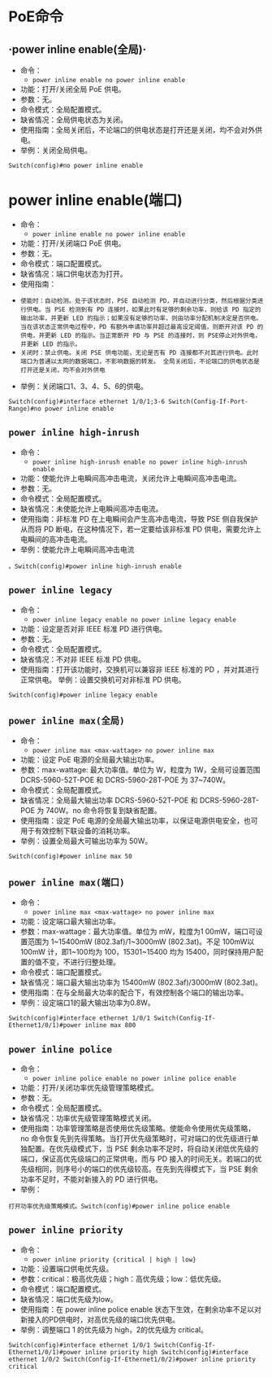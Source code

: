 # PoE命令

## ·power inline enable(全局)·
- 命令：
  + `power inline enable no power inline enable` 
- 功能：打开/关闭全局 PoE 供电。
- 参数：无。
- 命令模式：全局配置模式。
- 缺省情况：全局供电状态为关闭。
- 使用指南：全局关闭后，不论端口的供电状态是打开还是关闭，均不会对外供电。
- 举例：关闭全局供电。
```
Switch(config)#no power inline enable
```


# power inline enable(端口)
- 命令：
  + `power inline enable no power inline enable `
- 功能：打开/关闭端口 PoE 供电。
- 参数：无。
- 命令模式：端口配置模式。
- 缺省情况：端口供电状态为打开。
- 使用指南：
+  `使能时：自动检测。处于该状态时，PSE 自动检测 PD，并自动进行分类，然后根据分类进行供电。当 PSE 检测到有 PD 连接时，如果此时有足够的剩余功率，则给该 PD 指定的输出功率，并更新 LED 的指示；如果没有足够的功率，则由功率分配机制决定是否供电。当在该状态正常供电过程中，PD 有额外申请功率并超过最高设定阈值，则断开对该 PD 的供电，并更新 LED 的指示。当正常断开 PD 与 PSE 的连接时，则 PSE停止对外供电，并更新 LED 的指示。`  
  + `关闭时：禁止供电。关闭 PSE 供电功能，无论是否有 PD 连接都不对其进行供电。此时端口为普通以太网的数据端口，不影响数据的转发。
全局关闭后，不论端口的供电状态是打开还是关闭，均不会对外供电` 
- 举例：关闭端口1、3、4、5、6的供电。
```
Switch(config)#interface ethernet 1/0/1;3-6 Switch(Config-If-Port-Range)#no power inline enable
```

## `power inline high-inrush`
- 命令：
  + `power inline high-inrush enable no power inline high-inrush enable `
- 功能：使能允许上电瞬间高冲击电流，关闭允许上电瞬间高冲击电流。
- 参数：无。
- 命令模式：全局配置模式。
- 缺省情况：未使能允许上电瞬间高冲击电流。
- 使用指南：非标准 PD 在上电瞬间会产生高冲击电流，导致 PSE 侧自我保护从而将 PD 断电，在这种情况下，若一定要给该非标准 PD 供电，需要允许上电瞬间的高冲击电流。
- 举例：使能允许上电瞬间高冲击电流
```
。Switch(config)#power inline high-inrush enable
```

## `power inline legacy`
- 命令：
  + `power inline legacy enable no power inline legacy enable `
- 功能：设定是否对非 IEEE 标准 PD 进行供电。
- 参数：无。
- 命令模式：全局配置模式。
- 缺省情况：不对非 IEEE 标准 PD 供电。
- 使用指南：打开该功能时，交换机可以兼容非 IEEE 标准的 PD ，并对其进行正常供电。
举例：设置交换机可对非标准 PD 供电。
```
Switch(config)#power inline legacy enable
```


## `power inline max(全局)`
- 命令：
  + `power inline max <max-wattage> no power inline max `
- 功能：设定 PoE 电源的全局最大输出功率。
- 参数：max-wattage: 最大功率值。单位为 W，粒度为 1W，全局可设置范围 DCRS-5960-52T-POE 和 DCRS-5960-28T-POE 为 37~740W。
- 命令模式：全局配置模式。
- 缺省情况：全局最大输出功率 DCRS-5960-52T-POE 和 DCRS-5960-28T-POE 为 740W。no 命令将恢复到缺省配置。
- 使用指南：设定 PoE 电源的全局最大输出功率，以保证电源供电安全，也可用于有效控制下联设备的消耗功率。
- 举例：设置全局最大可输出功率为 50W。
```
Switch(config)#power inline max 50
```


## `power inline max(端口)`
- 命令：
  + `power inline max <max-wattage> no power inline max `
- 功能：设定端口最大输出功率。
- 参数：max-wattage：最大功率值。单位为 mW，粒度为1 00mW，端口可设置范围为 1~15400mW (802.3af)/1~3000mW (802.3at)。不足 100mW以 100mW 计，即1~100均为 100，15301~15400 均为 15400，同时保持用户配置的值不变，不进行归整处理。
- 命令模式：端口配置模式。
- 缺省情况：端口最大输出功率为 15400mW (802.3af)/3000mW (802.3at)。
- 使用指南：在与全局最大功率的配合下，有效控制各个端口的输出功率。
- 举例：设定端口1的最大输出功率为0.8W。
```
Switch(config)#interface ethernet 1/0/1 Switch(Config-If-Ethernet1/0/1)#power inline max 800
```

## `power inline police`
- 命令：
  + `power inline police enable no power inline police enable `
- 功能：打开/关闭功率优先级管理策略模式。
- 参数：无。
- 命令模式：全局配置模式。
- 缺省情况：功率优先级管理策略模式关闭。
- 使用指南：功率管理策略是否使用优先级策略。使能命令使用优先级策略， no 命令恢复先到先得策略。当打开优先级策略时，可对端口的优先级进行单独配置。在优先级模式下，当 PSE 剩余功率不足时，将自动关闭低优先级的端口，保证高优先级端口的正常供电，而与 PD 接入的时间无关。若端口的优先级相同，则序号小的端口的优先级较高。在先到先得模式下，当 PSE 剩余功率不足时，不能对新接入的 PD 进行供电。
- 举例：
```
打开功率优先级策略模式。Switch(config)#power inline police enable
```


## `power inline priority`
- 命令：
  + `power inline priority {critical | high | low} `
- 功能：设置端口供电优先级。
- 参数：critical：极高优先级；high：高优先级；low：低优先级。
- 命令模式：端口配置模式。
- 缺省情况：端口优先级为low。
- 使用指南：在 power inline police enable 状态下生效，在剩余功率不足以对新接入的PD供电时，对高优先级的端口优先供电。
- 举例：调整端口 1 的优先级为 high，2的优先级为 critical。
```
Switch(config)#interface ethernet 1/0/1 Switch(Config-If-Ethernet1/0/1)#power inline priority high Switch(config)#interface ethernet 1/0/2 Switch(Config-If-Ethernet1/0/2)#power inline priority critical
```
